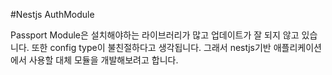 #Nestjs AuthModule

Passport Module은 설치해야하는 라이브러리가 많고 업데이트가 잘 되지 않고 있습니다.
또한 config type이 불친절하다고 생각됩니다. 그래서 nestjs기반 애플리케이션에서 사용할 대체 모듈을 개발해보려고 합니다.
